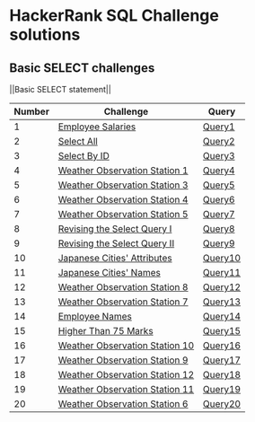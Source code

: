 # HackerRank SQL Challenge solutions
## Basic SELECT challenges
||Basic SELECT statement||

|Number|	Challenge	|Query|
|----- | -----------|-----|
|1     |	[Employee Salaries](https://www.hackerrank.com/challenges/salary-of-employees/problem?isFullScreen=true) | [Query1](https://github.com/kicherethedatascientist/HackerRank_SQL_Challenges_Solutions/blob/main/Basic%20SELECT/Employee%20Salaries) |
|2 | [Select All](https://www.hackerrank.com/challenges/select-all-sql/problem?isFullScreen=true)|[Query2](https://github.com/kicherethedatascientist/HackerRank_SQL_Challenges_Solutions/blob/main/Basic%20SELECT/SELECT%20all.sql)
|3|[Select By ID](https://www.hackerrank.com/challenges/select-by-id/problem?isFullScreen=true) | [Query3](https://github.com/kicherethedatascientist/HackerRank_SQL_Challenges_Solutions/blob/main/Basic%20SELECT/Select%20By%20ID)|
|4|[Weather Observation Station 1](https://www.hackerrank.com/challenges/weather-observation-station-1/problem?isFullScreen=true)|[Query4](https://github.com/kicherethedatascientist/HackerRank_SQL_Challenges_Solutions/blob/main/Basic%20SELECT/Weather%20Observation%20Station%201)|
|5|[Weather Observation Station 3](https://www.hackerrank.com/challenges/weather-observation-station-3/problem?isFullScreen=true)|[Query5](https://github.com/kicherethedatascientist/HackerRank_SQL_Challenges_Solutions/blob/main/Basic%20SELECT/Weather%20Observation%20Station%203)|
|6|[Weather Observation Station 4](https://www.hackerrank.com/challenges/weather-observation-station-4/problem?isFullScreen=true)|[Query6](https://github.com/kicherethedatascientist/HackerRank_SQL_Challenges_Solutions/blob/main/Basic%20SELECT/Weather%20Observation%20Station%204)|
|7|[Weather Observation Station 5](https://www.hackerrank.com/challenges/weather-observation-station-5/problem?isFullScreen=true)|[Query7](https://github.com/kicherethedatascientist/HackerRank_SQL_Challenges_Solutions/blob/main/Basic%20SELECT/Weather%20Observation%20Station%205)|
|8|[Revising the Select Query I](https://www.hackerrank.com/challenges/revising-the-select-query/problem?isFullScreen=true)|[Query8](https://github.com/kicherethedatascientist/HackerRank_SQL_Challenges_Solutions/blob/main/Basic%20SELECT/Revising%20the%20Select%20Query%20I)|
|9|[Revising the Select Query II](https://www.hackerrank.com/challenges/revising-the-select-query-2/problem?isFullScreen=true)|[Query9](https://github.com/kicherethedatascientist/HackerRank_SQL_Challenges_Solutions/blob/main/Basic%20SELECT/Revising%20the%20Select%20Query%20II)|
|10|[Japanese Cities' Attributes](https://www.hackerrank.com/challenges/japanese-cities-attributes/problem?isFullScreen=true)|[Query10](https://github.com/kicherethedatascientist/HackerRank_SQL_Challenges_Solutions/blob/main/Basic%20SELECT/Japanese%20Cities'%20Attributes)|
|11|[Japanese Cities' Names](https://www.hackerrank.com/challenges/japanese-cities-name/problem?isFullScreen=true)|[Query11](https://github.com/kicherethedatascientist/HackerRank_SQL_Challenges_Solutions/blob/main/Basic%20SELECT/Japanese%20Cities'%20Names)|
|12|[Weather Observation Station 8](https://www.hackerrank.com/challenges/weather-observation-station-8/problem?isFullScreen=true)|[Query12](https://github.com/kicherethedatascientist/HackerRank_SQL_Challenges_Solutions/blob/main/Basic%20SELECT/Weather%20Observation%20Station%208)|
|13|[Weather Observation Station 7](https://www.hackerrank.com/challenges/weather-observation-station-7/problem?isFullScreen=true)|[Query13](https://github.com/kicherethedatascientist/HackerRank_SQL_Challenges_Solutions/blob/main/Basic%20SELECT/Weather%20Observation%20Station%207)|
|14|[Employee Names](https://www.hackerrank.com/challenges/name-of-employees/problem?isFullScreen=true)|[Query14](https://github.com/kicherethedatascientist/HackerRank_SQL_Challenges_Solutions/blob/main/Basic%20SELECT/Employee%20Names)|
|15|[Higher Than 75 Marks](https://www.hackerrank.com/challenges/more-than-75-marks/problem?isFullScreen=true)|[Query15](https://github.com/kicherethedatascientist/HackerRank_SQL_Challenges_Solutions/blob/main/Basic%20SELECT/Higher%20Than%2075%20Marks)|
|16|[Weather Observation Station 10](https://www.hackerrank.com/challenges/weather-observation-station-10/problem?isFullScreen=true)|[Query16](https://github.com/kicherethedatascientist/HackerRank_SQL_Challenges_Solutions/blob/main/Basic%20SELECT/Weather%20Observation%20Station%2010)|
|17|[Weather Observation Station 9](https://www.hackerrank.com/challenges/weather-observation-station-9/problem?isFullScreen=true)|[Query17](https://github.com/kicherethedatascientist/HackerRank_SQL_Challenges_Solutions/blob/main/Basic%20SELECT/Weather%20Observation%20Station%209)|
|18|[Weather Observation Station 12](https://www.hackerrank.com/challenges/weather-observation-station-12/problem?isFullScreen=true)|[Query18](https://github.com/kicherethedatascientist/HackerRank_SQL_Challenges_Solutions/blob/main/Basic%20SELECT/Weather%20Observation%20Station%2012)|
|19|[Weather Observation Station 11](https://www.hackerrank.com/challenges/weather-observation-station-11/problem?isFullScreen=true)|[Query19](https://github.com/kicherethedatascientist/HackerRank_SQL_Challenges_Solutions/tree/main/Basic%20SELECT)|
|20|[Weather Observation Station 6](https://www.hackerrank.com/challenges/weather-observation-station-6/problem?isFullScreen=true)|[Query20](https://github.com/kicherethedatascientist/HackerRank_SQL_Challenges_Solutions/blob/main/Basic%20SELECT/Weather%20Observation%20Station%206)|

<!--
<table>
<tbody>
<thead>
<td colspan="3" align="center"> Advanced SELECT statements
</td>
</thead>

<tr>
<td align="center">21</td>
<td><a href="https://www.hackerrank.com/challenges/what-type-of-triangle/problem" rel="nofollow">Type of Triangle</a></td>
<td align="center"><a href="/Thomas-George-T/HackerRank-SQL-Challenges-Solutions/blob/master/Advanced%20Select/Type%20of%20Triangle.sql">Query21</a></td>
</tr>
<tr>
<td align="center">22</td>
<td><a href="https://www.hackerrank.com/challenges/the-pads/problem" rel="nofollow">The PADS</a></td>
<td align="center"><a href="/Thomas-George-T/HackerRank-SQL-Challenges-Solutions/blob/master/Advanced%20Select/The%20PADS.sql">Query22</a></td>
</tr>
<tr>
<td align="center">23</td>
<td><a href="https://www.hackerrank.com/challenges/occupations/problem" rel="nofollow">Occupations</a></td>
<td align="center"><a href="/Thomas-George-T/HackerRank-SQL-Challenges-Solutions/blob/master/Advanced%20Select/Occupations.sql">Query23</a></td>
</tr>
<tr>
<td align="center">24</td>
<td><a href="https://www.hackerrank.com/challenges/binary-search-tree-1/problem" rel="nofollow">Binary Tree Nodes</a></td>
<td align="center"><a href="/Thomas-George-T/HackerRank-SQL-Challenges-Solutions/blob/master/Advanced%20Select/Binary%20Tree%20Nodes.sql">Query24</a></td>
</tr>
<tr>
<td align="center">25</td>
<td><a href="https://www.hackerrank.com/challenges/the-company/problem" rel="nofollow">New Companies</a></td>
<td align="center"><a href="/Thomas-George-T/HackerRank-SQL-Challenges-Solutions/blob/master/Advanced%20Select/New%20Companies.sql">Query25</a></td>
</tr>
</tbody>
</table>
-->
